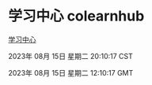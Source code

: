 # 学习中心 colearnhub
[学习中心](http://:56308/colearnhub/)

2023年 08月 15日 星期二 20:10:17 CST

2023年 08月 15日 星期二 12:10:17 GMT
